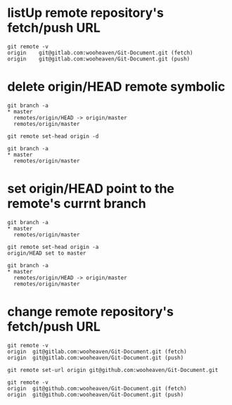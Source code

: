# listUp remote repository's fetch/push URL
```Shell
git remote -v
origin    git@gitlab.com:wooheaven/Git-Document.git (fetch)
origin    git@gitlab.com:wooheaven/Git-Document.git (push)
```

# delete origin/HEAD remote symbolic
```Shell
git branch -a
* master
  remotes/origin/HEAD -> origin/master
  remotes/origin/master

git remote set-head origin -d

git branch -a
* master
  remotes/origin/master
```

# set origin/HEAD point to the remote's currnt branch
```Shell
git branch -a
* master
  remotes/origin/master

git remote set-head origin -a
origin/HEAD set to master

git branch -a
* master
  remotes/origin/HEAD -> origin/master
  remotes/origin/master
```

# change remote repository's fetch/push URL
```Shell
git remote -v
origin	git@gitlab.com:wooheaven/Git-Document.git (fetch)
origin	git@gitlab.com:wooheaven/Git-Document.git (push)

git remote set-url origin git@github.com:wooheaven/Git-Document.git

git remote -v
origin	git@github.com:wooheaven/Git-Document.git (fetch)
origin	git@github.com:wooheaven/Git-Document.git (push)
```
